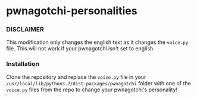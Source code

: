 # pwnagotchi-personalities

### DISCLAIMER

This modification only changes the english text as it changes the `voice.py` file. This will not work if your pwnagotchi isn't set to english.

### Installation

Clone the repository and replace the `voice.py` file in your `/usr/local/lib/python3.7/dist-packages/pwnagotchi` folder with one of the `voice.py` files from the repo to change your pwnagotchi's personality!
